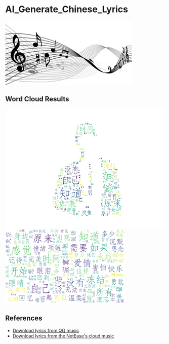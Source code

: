 # AI_Generate_Chinese_Lyrics
<img src="music.jpg"/>


## Word Cloud Results
<img src="word_cloud_results/WordCloudDefautColors2.png"/>
<img width="75%" height="75%" src="word_cloud_results/WordCloudDefautColors.png"/>


## References
* [Download lyrics from QQ music](https://github.com/qwertyyb/lyricswordcloud)
* [Download lyrics from the NetEase's cloud music](https://github.com/2niuhe/lyrics_wordcloud)
